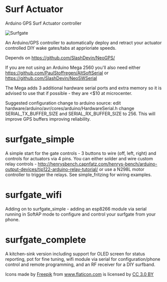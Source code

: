 # Surf Actuator
Arduino GPS Surf Actuator controller 

![Surfgate](https://raw.githubusercontent.com/jonthompson/surfgate/master/surfgate.png)

An Arduino/GPS controller to automatically deploy and retract your actuator controlled DIY wake gates/tabs at apprioriate speeds.

Depends on https://github.com/SlashDevin/NeoGPS/

If you are not using an Arduino Mega 2560 you'll also need either https://github.com/PaulStoffregen/AltSoftSerial or https://github.com/SlashDevin/NeoSWSerial

The Mega adds 3 additional hardware serial ports and extra memory so it is advised to use that if possible - they are <$10 at microcenter.

Suggested configuration change to arduino source: edit hardware/arduino/avr/cores/arduino/HardwareSerial.h change SERIAL_TX_BUFFER_SIZE and SERIAL_RX_BUFFER_SIZE to 256.  This will improve GPS buffers improving reliability.


# surfgate_simple
A simple start for the gate controls - 3 buttons to wire (off, left, right) and controls for actuators via 4 pins.  You can either solder and wire custom relay controls - http://henrysbench.capnfatz.com/henrys-bench/arduino-output-devices/tip122-arduino-relay-tutorial/   or use a N298L motor controller to trigger the relays. See simple_fritzing for wiring examples.


# surfgate_wifi
Adding on to surfgate_simple - adding an esp8266 module via serial running in SoftAP mode to configure and control your surfgate from your phone.

# surfgate_complete
A kitchen-sink version including support for OLED screen for status reporting, pot for fine tuning, wifi module via serial for configuration/phone control and remote programming, and an RF receiver for a DIY surfband.





<div>Icons made by <a href="http://www.freepik.com" title="Freepik">Freepik</a> from <a href="https://www.flaticon.com/" title="Flaticon">www.flaticon.com</a> is licensed by <a href="http://creativecommons.org/licenses/by/3.0/" title="Creative Commons BY 3.0" target="_blank">CC 3.0 BY</a></div>
